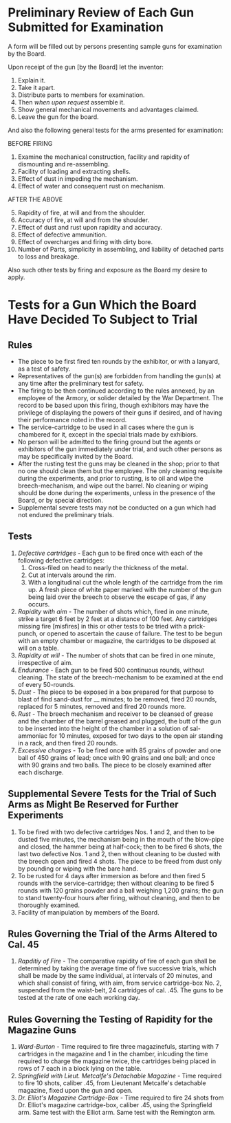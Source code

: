 # Preliminary Review of Each Gun Submitted for Examination

A form will be filled out by persons presenting sample guns for examination by the Board.

Upon receipt of the gun [by the Board] let the inventor:
1. Explain it.
2. Take it apart.
3. Distribute parts to members for examination.
4. Then *when upon request* assemble it.
5. Show general mechanical movements and advantages claimed.
6. Leave the gun for the board.

And also the following general tests for the arms presented for examination:

BEFORE FIRING

1) Examine the mechanical construction, facility and rapidity of dismounting and re-assembling.
2) Facility of loading and extracting shells.
3) Effect of dust in impeding the mechanism.
4) Effect of water and consequent rust on mechanism.

AFTER THE ABOVE

5) Rapidity of fire, at will and from the shoulder.
6) Accuracy of fire, at will and from the shoulder.
7) Effect of dust and rust upon rapidity and accuracy.
8) Effect of defective ammunition.
9) Effect of overcharges and firing with dirty bore.
10) Number of Parts, simplicity in assembling, and liability of detached parts to loss and breakage.

Also such other tests by firing and exposure as the Board my desire to apply.

# Tests for a Gun Which the Board Have Decided To Subject to Trial

## Rules
* The piece to be first fired ten rounds by the exhibitor, or with a lanyard, as a test of safety.
* Representatives of the gun(s) are forbidden from handling the gun(s) at any time after the preliminary test for safety.
* The firing to be then continued according to the rules annexed, by an employee of the Armory, or solider detailed by the War Department. The record to be based upon this firing, though exhibitors may have the privilege of displaying the powers of their guns if desired, and of having their performance noted in the record.
* The service-cartridge to be used in all cases where the gun is chambered for it, except in the special trials made by exhibiors.
* No person will be admitted to the firing ground but the agents or exhibitors of the gun immediately under trial, and such other persons as may be specifically invited by the Board.
* After the rusting test the guns may be cleaned in the shop; prior to that no one should clean them but the employee. The only cleaning requisite during the experiments, and prior to rusting, is to oil and wipe the breech-mechanism, and wipe out the barrel. No cleaning or wiping should be done during the experiments, unless in the presence of the Board, or by special direction.
* Supplemental severe tests may not be conducted on a gun which had not endured the preliminary trials.

## Tests
1. *Defective cartridges* - Each gun to be fired once with each of the following defective cartridges:
   1. Cross-filed on head to nearly the thickness of the metal.
   2. Cut at intervals around the rim.
   3. With a longitudinal cut the whole length of the cartridge from the rim up. A fresh piece of white paper marked with the number of the gun being laid over the breech to observe the escape of gas, if any occurs.
2. *Rapidity with aim* - The number of shots which, fired in one minute, strike a target 6 feet by 2 feet at a distance of 100 feet. Any cartridges missing fire [misfires] in this or other tests to be tried with a prick-punch, or opened to ascertain the cause of failure. The test to be begun with an empty chamber or magazine, the cartridges to be disposed at will on a table.
3. *Rapidity at will* - The number of shots that can be fired in one minute, irrespective of aim.
4. *Endurance* - Each gun to be fired 500 continuous rounds, without cleaning. The state of the breech-mechanism to be examined at the end of every 50-rounds.
5. *Dust* - The piece to be exposed in a box prepared for that purpose to blast of find sand-dust for __ minutes; to be removed, fired 20 rounds, replaced for 5 minutes, removed and fired 20 rounds more.
6. *Rust* - The breech mechanism and receiver to be cleansed of grease and the chamber of the barrel greased and plugged, the butt of the gun to be inserted into the height of the chamber in a solution of sal-ammoniac for 10 minutes, exposed for two days to the open air standing in a rack, and then fired 20 rounds.
7. *Excessive charges* - To be fired once with 85 grains of powder and one ball of 450 grains of lead; once with 90 grains and one ball; and once with 90 grains and two balls. The piece to be closely examined after each discharge.

## Supplemental Severe Tests for the Trial of Such Arms as Might Be Reserved for Further Experiments
1. To be fired with two defective cartridges Nos. 1 and 2, and then to be dusted five minutes, the mechanism being in the mouth of the blow-pipe and closed, the hammer being at half-cock; then to be fired 6 shots, the last two defective Nos. 1 and 2, then without cleaning to be dusted with the breech open and fired 4 shots. The piece to be freed from dust only by pounding or wiping with the bare hand.
2. To be rusted for 4 days after immersion as before and then fired 5 rounds with the service-cartridge; then without cleaning to be fired 5 rounds with 120 grains powder and a ball weighing 1,200 grains; the gun to stand twenty-four hours after firing, without cleaning, and then to be thoroughly examined.
3. Facility of manipulation by members of the Board.

## Rules Governing the Trial of the Arms Altered to Cal. 45
1. *Rapditiy of Fire* - The comparative rapidity of fire of each gun shall be determined by taking the average time of five successive trials, which shall be made by the same individual, at intervals of 20 minutes, and which shall consist of firing, with aim, from service cartridge-box No. 2, suspended from the waist-belt, 24 cartridges of cal. .45. The guns to be tested at the rate of one each working day.

## Rules Governing the Testing of Rapidity for the Magazine Guns
1. *Ward-Burton* - Time required to fire three magazinefuls, starting with 7 cartridges in the magazine and 1 in the chamber, inlcuding the time required to charge the magazine twice, the cartridges being placed in rows of 7 each in a block lying on the table.
2. *Springfield with Lieut. Metcalfe's Detachable Magazine* - Time required to fire 10 shots, caliber .45, from Lieutenant Metcalfe's detachable magazine, fixed upon the gun and open.
3. *Dr. Elliot's Magazine Cartridge-Box* - Time required to fire 24 shots from Dr. Elliot's magazine cartridge-box, caliber .45, using the Springfield arm. Same test with the Elliot arm. Same test with the Remington arm. 
